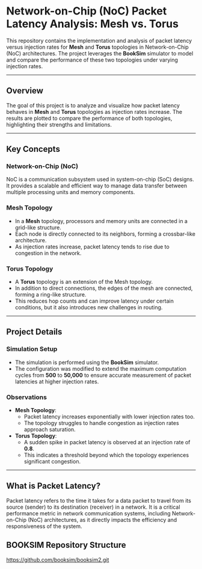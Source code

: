 # Network-on-Chip (NoC) Packet Latency Analysis: Mesh vs. Torus

This repository contains the implementation and analysis of packet latency versus injection rates for **Mesh** and **Torus** topologies in Network-on-Chip (NoC) architectures. The project leverages the **BookSim** simulator to model and compare the performance of these two topologies under varying injection rates.

---

## Overview

The goal of this project is to analyze and visualize how packet latency behaves in **Mesh** and **Torus** topologies as injection rates increase. The results are plotted to compare the performance of both topologies, highlighting their strengths and limitations.

---

## Key Concepts

### Network-on-Chip (NoC)
NoC is a communication subsystem used in system-on-chip (SoC) designs. It provides a scalable and efficient way to manage data transfer between multiple processing units and memory components.

### Mesh Topology
- In a **Mesh** topology, processors and memory units are connected in a grid-like structure.
- Each node is directly connected to its neighbors, forming a crossbar-like architecture.
- As injection rates increase, packet latency tends to rise due to congestion in the network.

### Torus Topology
- A **Torus** topology is an extension of the Mesh topology.
- In addition to direct connections, the edges of the mesh are connected, forming a ring-like structure.
- This reduces hop counts and can improve latency under certain conditions, but it also introduces new challenges in routing.

---

## Project Details

### Simulation Setup
- The simulation is performed using the **BookSim** simulator.
- The configuration was modified to extend the maximum computation cycles from **500** to **50,000** to ensure accurate measurement of packet latencies at higher injection rates.

### Observations
- **Mesh Topology**: 
  - Packet latency increases exponentially with lower injection rates too.
  - The topology struggles to handle congestion as injection rates approach saturation.
- **Torus Topology**:
  - A sudden spike in packet latency is observed at an injection rate of **0.8**.
  - This indicates a threshold beyond which the topology experiences significant congestion.

---

## What is Packet Latency?
Packet latency refers to the time it takes for a data packet to travel from its source (sender) to its destination (receiver) in a network. It is a critical performance metric in network communication systems, including Network-on-Chip (NoC) architectures, as it directly impacts the efficiency and responsiveness of the system.

## BOOKSIM Repository Structure
https://github.com/booksim/booksim2.git
